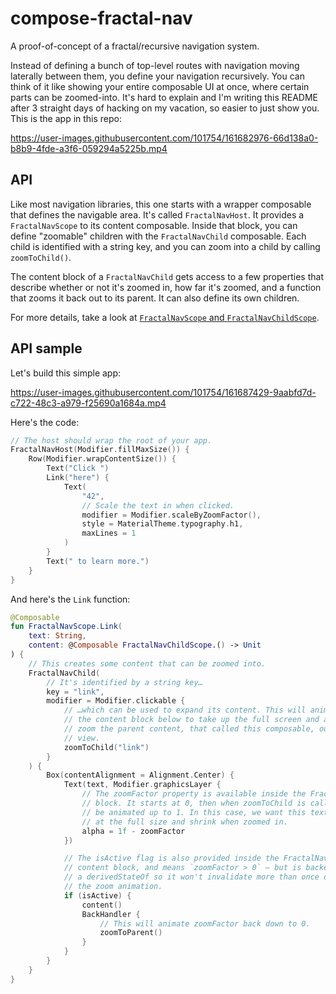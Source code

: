 # compose-fractal-nav

A proof-of-concept of a fractal/recursive navigation system.

Instead of defining a bunch of top-level routes with navigation moving laterally between them, you define your navigation recursively. You can think of it like showing your entire composable UI at once, where certain parts can be zoomed-into. It's hard to explain and I'm writing this README after 3 straight days of hacking on my vacation, so easier to just show you. This is the app in this repo:

https://user-images.githubusercontent.com/101754/161682976-66d138a0-b8b9-4fde-a3f6-059294a5225b.mp4

## API

Like most navigation libraries, this one starts with a wrapper composable that defines the navigable area. It's called `FractalNavHost`. It provides a `FractalNavScope` to its content composable. Inside that block, you can define "zoomable" children with the `FractalNavChild` composable. Each child is identified with a string key, and you can zoom into a child by calling `zoomToChild()`.

The content block of a `FractalNavChild` gets access to a few properties that describe whether or not it's zoomed in, how far it's zoomed, and a function that zooms it back out to its parent. It can also define its own children.

For more details, take a look at [`FractalNavScope` and `FractalNavChildScope`](galaxyapp/src/main/java/com/zachklipp/fractalnav/FractalNavScope.kt).

## API sample

Let's build this simple app:

https://user-images.githubusercontent.com/101754/161687429-9aabfd7d-c722-48c3-a979-f25690a1684a.mp4

Here's the code:

```kotlin
// The host should wrap the root of your app.
FractalNavHost(Modifier.fillMaxSize()) {
    Row(Modifier.wrapContentSize()) {
        Text("Click ")
        Link("here") {
            Text(
                "42",
                // Scale the text in when clicked.
                modifier = Modifier.scaleByZoomFactor(),
                style = MaterialTheme.typography.h1,
                maxLines = 1
            )
        }
        Text(" to learn more.")
    }
}
```

And here's the `Link` function:

```kotlin
@Composable
fun FractalNavScope.Link(
    text: String,
    content: @Composable FractalNavChildScope.() -> Unit
) {
    // This creates some content that can be zoomed into.
    FractalNavChild(
        // It's identified by a string key…
        key = "link",
        modifier = Modifier.clickable {
            // …which can be used to expand its content. This will animate
            // the content block below to take up the full screen and also
            // zoom the parent content, that called this composable, out of
            // view.
            zoomToChild("link")
        }
    ) {
        Box(contentAlignment = Alignment.Center) {
            Text(text, Modifier.graphicsLayer {
                // The zoomFactor property is available inside the FractalNavChild
                // block. It starts at 0, then when zoomToChild is called it will
                // be animated up to 1. In this case, we want this text to start
                // at the full size and shrink when zoomed in.
                alpha = 1f - zoomFactor
            })

            // The isActive flag is also provided inside the FractalNavChild
            // content block, and means `zoomFactor > 0` – but is backed by
            // a derivedStateOf so it won't invalidate more than once during
            // the zoom animation.
            if (isActive) {
                content()
                BackHandler {
                    // This will animate zoomFactor back down to 0.
                    zoomToParent()
                }
            }
        }
    }
}
```
